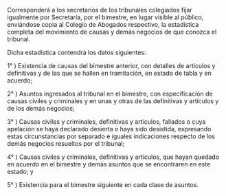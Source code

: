 Corresponderá a los secretarios de los tribunales colegiados fijar igualmente por Secretaría, por el bimestre, en lugar visible al público, enviándose copia al Colegio de Abogados respectivo, la estadística completa del movimiento de causas y demás negocios de que conozca el tribunal.

Dicha estadística contendrá los datos siguientes:

1° ) Existencia de causas del bimestre anterior, con detalles de artículos y definitivas y de las que se hallen en tramitación, en estado de tabla y en acuerdo;

2° ) Asuntos ingresados al tribunal en el bimestre, con especificación de causas civiles y criminales y en unas y otras de las definitivas y artículos y de los demás negocios;

3° ) Causas civiles y criminales, definitivas y artículos, fallados o cuya apelación se haya declarado desierta o haya sido desistida, expresando estas circunstancias por separado e iguales indicaciones respecto de los demás negocios resueltos por el tribunal;

4° ) Causas civiles y criminales, definitivas y artículos, que hayan quedado en acuerdo en el bimestre y demás asuntos que se encontraren en este estado; y

5° ) Existencia para el bimestre siguiente en cada clase de asuntos.
